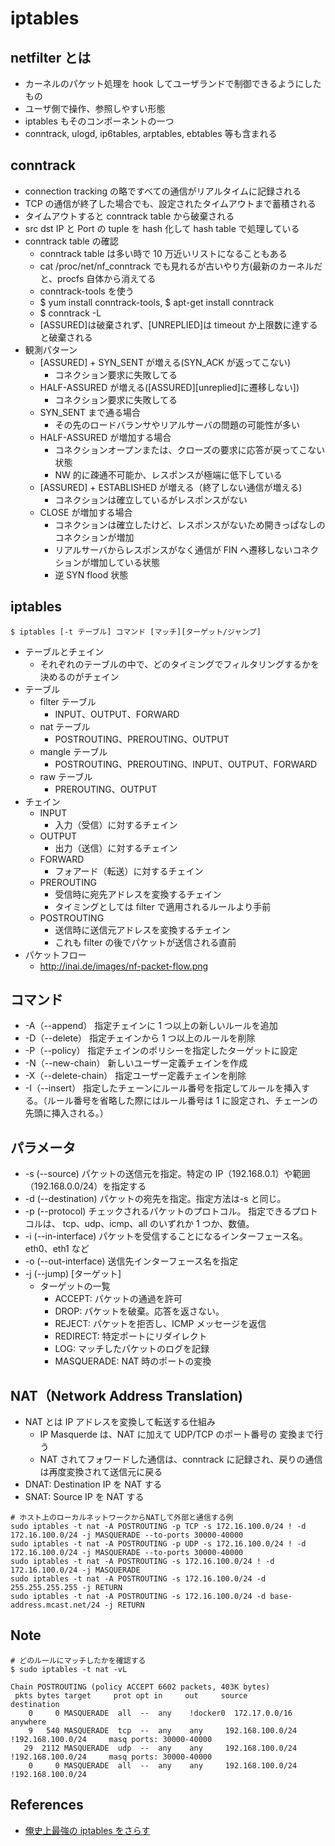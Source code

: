 # iptables

## netfilter とは

- カーネルのパケット処理を hook してユーザランドで制御できるようにしたもの
- ユーザ側で操作、参照しやすい形態
- iptables もそのコンポーネントの一つ
- conntrack, ulogd, ip6tables, arptables, ebtables 等も含まれる

## conntrack

- connection tracking の略ですべての通信がリアルタイムに記録される
- TCP の通信が終了した場合でも、設定されたタイムアウトまで蓄積される
- タイムアウトすると conntrack table から破棄される
- src dst IP と Port の tuple を hash 化して hash table で処理している
- conntrack table の確認
  - conntrack table は多い時で 10 万近いリストになることもある
  - cat /proc/net/nf_conntrack でも見れるが古いやり方(最新のカーネルだと、procfs 自体から消えてる
  - conntrack-tools を使う
  - $ yum install conntrack-tools, $ apt-get install conntrack
  - \$ conntrack -L
  - [ASSURED]は破棄されず、[UNREPLIED]は timeout か上限数に達すると破棄される
- 観測パターン
  - [ASSURED] + SYN_SENT が増える(SYN_ACK が返ってこない)
    - コネクション要求に失敗してる
  - HALF-ASSURED が増える([ASSURED][unreplied]に遷移しない])
    - コネクション要求に失敗してる
  - SYN_SENT まで通る場合
    - その先のロードバランサやリアルサーバの問題の可能性が多い
  - HALF-ASSURED が増加する場合
    - コネクションオープンまたは、クローズの要求に応答が戻ってこない状態
    - NW 的に疎通不可能か、レスポンスが極端に低下している
  - [ASSURED] + ESTABLISHED が増える（終了しない通信が増える)
    - コネクションは確立しているがレスポンスがない
  - CLOSE が増加する場合
    - コネクションは確立したけど、レスポンスがないため開きっぱなしのコネクションが増加
    - リアルサーバからレスポンスがなく通信が FIN へ遷移しないコネクションが増加している状態
    - 逆 SYN flood 状態

## iptables

```
$ iptables [-t テーブル] コマンド [マッチ][ターゲット/ジャンプ]
```

- テーブルとチェイン
  - それぞれのテーブルの中で、どのタイミングでフィルタリングするかを決めるのがチェイン
- テーブル
  - filter テーブル
    - INPUT、OUTPUT、FORWARD
  - nat テーブル
    - POSTROUTING、PREROUTING、OUTPUT
  - mangle テーブル
    - POSTROUTING、PREROUTING、INPUT、OUTPUT、FORWARD
  - raw テーブル
    - PREROUTING、OUTPUT
- チェイン
  - INPUT
    - 入力（受信）に対するチェイン
  - OUTPUT
    - 出力（送信）に対するチェイン
  - FORWARD
    - フォアード（転送）に対するチェイン
  - PREROUTING
    - 受信時に宛先アドレスを変換するチェイン
    - タイミングとしては filter で適用されるルールより手前
  - POSTROUTING
    - 送信時に送信元アドレスを変換するチェイン
    - これも filter の後でパケットが送信される直前
- パケットフロー
  - http://inai.de/images/nf-packet-flow.png

## コマンド

- -A（--append） 指定チェインに 1 つ以上の新しいルールを追加
- -D（--delete） 指定チェインから 1 つ以上のルールを削除
- -P（--policy） 指定チェインのポリシーを指定したターゲットに設定
- -N（--new-chain） 新しいユーザー定義チェインを作成
- -X（--delete-chain） 指定ユーザー定義チェインを削除
- -I（--insert） 指定したチェーンにルール番号を指定してルールを挿入する。（ルール番号を省略した際にはルール番号は 1 に設定され、チェーンの先頭に挿入される。）

## パラメータ

- -s (--source) パケットの送信元を指定。特定の IP（192.168.0.1）や範囲（192.168.0.0/24）を指定する
- -d (--destination) パケットの宛先を指定。指定方法は-s と同じ。
- -p (--protocol) チェックされるパケットのプロトコル。 指定できるプロトコルは、 tcp、udp、icmp、all のいずれか 1 つか、数値。
- -i (--in-interface) パケットを受信することになるインターフェース名。eth0、eth1 など
- -o (--out-interface) 送信先インターフェース名を指定
- -j (--jump) [ターゲット]
  - ターゲットの一覧
    - ACCEPT: パケットの通過を許可
    - DROP: パケットを破棄。応答を返さない。
    - REJECT: パケットを拒否し、ICMP メッセージを返信
    - REDIRECT: 特定ポートにリダイレクト
    - LOG: マッチしたパケットのログを記録
    - MASQUERADE: NAT 時のポートの変換

## NAT（Network Address Translation)

- NAT とは IP アドレスを変換して転送する仕組み
  - IP Masquerde は、NAT に加えて UDP/TCP のポート番号の 変換まで行う
  - NAT されてフォワードした通信は、conntrack に記録され、戻りの通信は再度変換されて送信元に戻る
- DNAT: Destination IP を NAT する
- SNAT: Source IP を NAT する

```
# ホスト上のローカルネットワークからNATして外部と通信する例
sudo iptables -t nat -A POSTROUTING -p TCP -s 172.16.100.0/24 ! -d 172.16.100.0/24 -j MASQUERADE --to-ports 30000-40000
sudo iptables -t nat -A POSTROUTING -p UDP -s 172.16.100.0/24 ! -d 172.16.100.0/24 -j MASQUERADE --to-ports 30000-40000
sudo iptables -t nat -A POSTROUTING -s 172.16.100.0/24 ! -d 172.16.100.0/24 -j MASQUERADE
sudo iptables -t nat -A POSTROUTING -s 172.16.100.0/24 -d 255.255.255.255 -j RETURN
sudo iptables -t nat -A POSTROUTING -s 172.16.100.0/24 -d base-address.mcast.net/24 -j RETURN
```

## Note

```
# どのルールにマッチしたかを確認する
$ sudo iptables -t nat -vL

Chain POSTROUTING (policy ACCEPT 6602 packets, 403K bytes)
 pkts bytes target     prot opt in     out     source               destination
    0     0 MASQUERADE  all  --  any    !docker0  172.17.0.0/16        anywhere
    9   540 MASQUERADE  tcp  --  any    any     192.168.100.0/24    !192.168.100.0/24     masq ports: 30000-40000
   29  2112 MASQUERADE  udp  --  any    any     192.168.100.0/24    !192.168.100.0/24     masq ports: 30000-40000
    0     0 MASQUERADE  all  --  any    any     192.168.100.0/24    !192.168.100.0/24
```

## References

- [俺史上最強の iptables をさらす](http://qiita.com/suin/items/5c4e21fa284497782f71)
